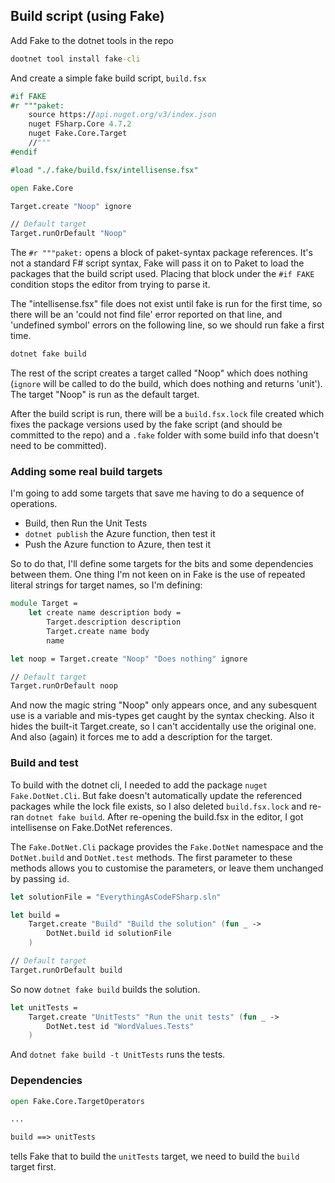 ## Build script (using Fake)

Add Fake to the dotnet tools in the repo
```cmd
dootnet tool install fake-cli
```

And create a simple fake build script, `build.fsx`
```fsharp
#if FAKE
#r """paket:
    source https://api.nuget.org/v3/index.json
    nuget FSharp.Core 4.7.2
    nuget Fake.Core.Target
    //"""
#endif

#load "./.fake/build.fsx/intellisense.fsx"

open Fake.Core

Target.create "Noop" ignore

// Default target
Target.runOrDefault "Noop"
```
The `#r """paket:` opens a block of paket-syntax package references. It's not a standard F# script syntax, Fake will pass it on to Paket to load the packages that the build script used. Placing that block under the `#if FAKE` condition stops the editor from trying to parse it.

The "intellisense.fsx" file does not exist until fake is run for the first time, so there will be an 'could not find file' error reported on that line, and 'undefined symbol' errors on the following line, so we should run fake a first time.

```cmd
dotnet fake build
```

The rest of the script creates a target called "Noop" which does nothing (`ignore` will be called to do the build, which does nothing and returns 'unit'). The target "Noop" is run as the default target.

After the build script is run, there will be a `build.fsx.lock` file created which fixes the package versions used by the fake script (and should be committed to the repo) and a `.fake` folder with some build info that doesn't need to be committed).

### Adding some real build targets
I'm going to add some targets that save me having to do a sequence of operations.
* Build, then Run the Unit Tests
* `dotnet publish` the Azure function, then test it
* Push the Azure function to Azure, then test it

So to do that, I'll define some targets for the bits and some dependencies between them. One thing I'm not keen on in Fake is the use of repeated literal strings for target names, so I'm defining:
```fsharp
module Target =
    let create name description body =
        Target.description description
        Target.create name body
        name

let noop = Target.create "Noop" "Does nothing" ignore

// Default target
Target.runOrDefault noop
```
And now the magic string "Noop" only appears once, and any subesquent use is a variable and mis-types get caught by the syntax checking. Also it hides the built-it Target.create, so I can't accidentally use the original one. And also (again) it forces me to add a description for the target.

### Build and test
To build with the dotnet cli, I needed to add the package `nuget Fake.DotNet.Cli`. But fake doesn't automatically update the referenced packages while the lock file exists, so I also deleted `build.fsx.lock` and re-ran `dotnet fake build`. After re-opening the build.fsx in the editor, I got intellisense on Fake.DotNet references.

The `Fake.DotNet.Cli` package provides the `Fake.DotNet` namespace and the `DotNet.build` and `DotNet.test` methods. The first parameter to these methods allows you to customise the parameters, or leave them unchanged by passing `id`.

```fsharp
let solutionFile = "EverythingAsCodeFSharp.sln"

let build =
    Target.create "Build" "Build the solution" (fun _ ->
        DotNet.build id solutionFile
    )

// Default target
Target.runOrDefault build
```
So now `dotnet fake build` builds the solution.
```fsharp
let unitTests =
    Target.create "UnitTests" "Run the unit tests" (fun _ ->
        DotNet.test id "WordValues.Tests"
    )
```
And `dotnet fake build -t UnitTests` runs the tests.

### Dependencies
```fsharp
open Fake.Core.TargetOperators

...

build ==> unitTests
```
tells Fake that to build the `unitTests` target, we need to build the `build` target first.
